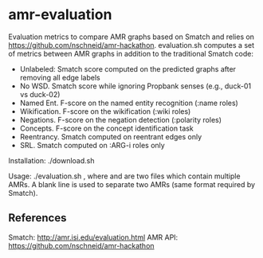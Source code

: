 # amr-evaluation

Evaluation metrics to compare AMR graphs based on Smatch and relies on https://github.com/nschneid/amr-hackathon. 
evaluation.sh computes a set of metrics between AMR graphs in addition to the traditional Smatch code:

* Unlabeled: Smatch score computed on the predicted graphs after removing all edge labels
* No WSD. Smatch score while ignoring Propbank senses (e.g., duck-01 vs duck-02)
* Named Ent. F-score on the named entity recognition (:name roles)
* Wikification. F-score on the wikification (:wiki roles)
* Negations. F-score on the negation detection (:polarity roles)
* Concepts. F-score on the concept identification task
* Reentrancy. Smatch computed on reentrant edges only
* SRL. Smatch computed on :ARG-i roles only

Installation: ./download.sh

Usage: ./evaluation.sh <filea> <fileb>, 
where <filea> and <fileb> are two files which contain multiple AMRs. A blank line is used to separate two AMRs (same format required by Smatch).

References
-------
Smatch: http://amr.isi.edu/evaluation.html
AMR API: https://github.com/nschneid/amr-hackathon
